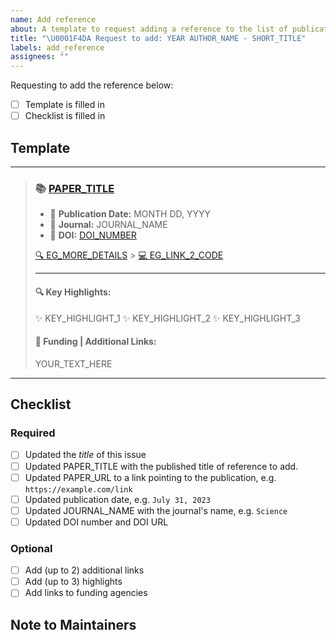 ```yaml
---
name: Add reference
about: A template to request adding a reference to the list of publications
title: "\U0001F4DA Request to add: YEAR AUTHOR_NAME - SHORT_TITLE"
labels: add_reference
assignees: ""
---
```


<!-- Please edit the provided template below and fill in the relevant details for your paper.  -->

Requesting to add the reference below:

- [ ] Template is filled in
- [ ] Checklist is filled in

## Template

---

> ### 📚 **[PAPER_TITLE](PAPER_URL)**
>
> - 📅 **Publication Date:** MONTH DD, YYYY
> - 📘 **Journal:** JOURNAL_NAME
> - 🔗 **DOI:** [DOI_NUMBER](DOI_URL)
>
> [🔍 EG_MORE_DETAILS](URL_1) > [💻 EG_LINK_2_CODE](URL_2)
>
> ---
>
> #### 🔍 Key Highlights:
>
> ✨ KEY_HIGHLIGHT_1
> ✨ KEY_HIGHLIGHT_2
> ✨ KEY_HIGHLIGHT_3
>
> #### 🔗 Funding | Additional Links:
>
> YOUR_TEXT_HERE

---

## Checklist

### Required

- [ ] Updated the _title_ of this issue
- [ ] Updated PAPER_TITLE with the published title of reference to add.
- [ ] Updated PAPER_URL to a link pointing to the publication, e.g. `https://example.com/link`
- [ ] Updated publication date, e.g. `July 31, 2023`
- [ ] Updated JOURNAL_NAME with the journal's name, e.g. `Science`
- [ ] Updated DOI number and DOI URL

### Optional

- [ ] Add (up to 2) additional links
- [ ] Add (up to 3) highlights
- [ ] Add links to funding agencies

## Note to Maintainers

<!-- Add any additional notes or comments you think the maintainers should know. -->

